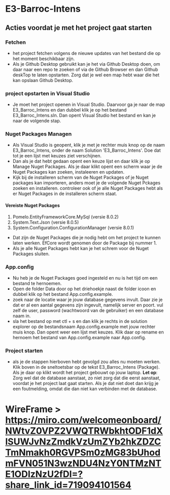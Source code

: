 # E3-Barroc-Intens
## Acties voordat je met het project gaat starten
### Fetchen
- het project fetchen volgens de nieuwe updates van het bestand die op het moment beschikbaar zijn.
- Als je Github Desktop gebruikt kan je het via Github Desktop doen, om daar naar een repo te zoeken of via de Github Browser en dan Github deskTop te laten opstarten. Zorg dat je wel een map hebt waar die het kan opslaan Github Desktop.
### project opstarten in Visual Studio
- Je moet het project openen in Visual Studio. Daarvoor ga je naar de map E3_Barroc_Intens en dan dubbel klik je op het bestand E3_Barroc_Intens.sln. Dan opent Visual Studio het bestand en kan je naar de volgende stap.
### Nuget Packages Managen
- Als Visual Studio is geopent, klik je met je rechter muis knop op de naam E3_Barroc_Intens, onder de naam Solution 'E3_Barroc_Intens'. Doe dat tot je een lijst met keuzes ziet verschijnen. 
- Dan als je dat hebt gedaan opent een keuze lijst en daar klik je op Manage Nuget Packages. Als je daar klikt opent een scherm waar je de Nuget Packages kan zoeken, instaleeren en updaten.
- Kijk bij de installeren scherm van de Nuget Packages of je Nuget packages kan importeren, anders moet je de volgende Nuget Pckages zoeken en installeren. controleer ook of je alle Nuget Packages hebt als er Nuget Packages in de installeren scherm staat.
#### Vereiste Nuget Packages
1. Pomelo.EntityFrameworkCore.MySql (versie 8.0.2)
2. System.Text.Json (versie 8.0.5)
3. System.Configuration.ConfigurationManager (versie 8.0.1)
- Dat zijn de Nuget Packages die je nodig hebt om het project te kunnen laten werken. EfCore wordt genomen door de Package bij nummer 1.
- Als je alle Nuget Packages hebt kan je het schrem voor de Nuget Packages sluiten.
### App.config
- Nu heb je de Nuget Packages goed ingesteld en nu is het tijd om een bestand te hernoemen.
- Open de folder Data door op het driehoekje naast de folder icoon en dubbel klik op het bestand App.config.example.
- zoek naar de locatie waar je jouw database gegevens invult. Daar zie je dat er al een aantal gegevens zijn ingevult, namelijk server en poort. vul zelf de user, password (wachtwoord van de gebruiker) en een database naam in.
- sla het bestand op met ctl + s en dan klik je rechts in de solution explorer op de bestandsnaam App.config.example met jouw rechter muis knop. Dan opent weer een lijst met keuzes. Klik daar op rename en hernoem het bestand van App.config.example naar App.config.
### Project starten
- als je de stappen hierboven hebt gevolgd zou alles nu moeten werken. Klik boven in de sneltoetsbar op de tekst E3_Barroc_Intens (Package). Als je daar op klikt wordt het project gebouwt op jouw laptop. **Let op**: Zorg wel dat de database aanstaat, zo niet zorg dat die eerst aanstaat, voordat je het project laat gaat starten. Als je dat niet doet dan krijg je een foutmelding, omdat die dan niet kan verbinden met de database.
# WireFrame > https://miro.com/welcomeonboard/NWtvZ0VPZ2VWQTRWbkhtODF1dXlSUWJvNzZmdkVzUmZYb2hkZDZCTmNmakh0RGVPSm0zMG83bUhodmFVN051N3wzNDU4NzY0NTMzNTE1ODIzNzU2fDI=?share_link_id=719094101564
